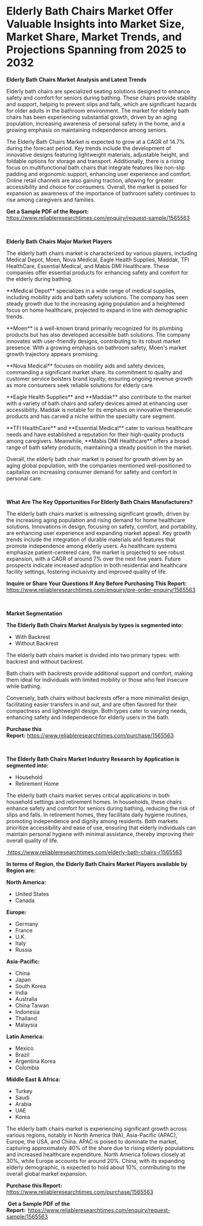 <p><h1>Elderly Bath Chairs Market Offer Valuable Insights into Market Size, Market Share, Market Trends, and Projections Spanning from 2025 to 2032</h1></p><p><strong>Elderly Bath Chairs Market Analysis and Latest Trends</strong></p>
<p><p>Elderly bath chairs are specialized seating solutions designed to enhance safety and comfort for seniors during bathing. These chairs provide stability and support, helping to prevent slips and falls, which are significant hazards for older adults in the bathroom environment. The market for elderly bath chairs has been experiencing substantial growth, driven by an aging population, increasing awareness of personal safety in the home, and a growing emphasis on maintaining independence among seniors.</p><p>The Elderly Bath Chairs Market is expected to grow at a CAGR of 14.7% during the forecast period. Key trends include the development of innovative designs featuring lightweight materials, adjustable height, and foldable options for storage and transport. Additionally, there is a rising focus on multifunctional bath chairs that integrate features like non-slip padding and ergonomic support, enhancing user experience and comfort. Online retail channels are also gaining traction, allowing for greater accessibility and choice for consumers. Overall, the market is poised for expansion as awareness of the importance of bathroom safety continues to rise among caregivers and families.</p></p>
<p><strong>Get a Sample PDF of the Report:&nbsp;</strong> <a href="https://www.reliableresearchtimes.com/enquiry/request-sample/1565563?utm_campaign=3227&utm_medium=2&utm_source=Github&utm_content=ia&utm_term=13042025&utm_id=elderly-bath-chairs">https://www.reliableresearchtimes.com/enquiry/request-sample/1565563</a></p>
<p>&nbsp;</p>
<p><strong>Elderly Bath Chairs Major Market Players</strong></p>
<p><p>The elderly bath chairs market is characterized by various players, including Medical Depot, Moen, Nova Medical, Eagle Health Supplies, Maddak, TFI HealthCare, Essential Medical, and Mabis DMI Healthcare. These companies offer essential products for enhancing safety and comfort for the elderly during bathing.</p><p>**Medical Depot** specializes in a wide range of medical supplies, including mobility aids and bath safety solutions. The company has seen steady growth due to the increasing aging population and a heightened focus on home healthcare, projected to expand in line with demographic trends.</p><p>**Moen** is a well-known brand primarily recognized for its plumbing products but has also developed accessible bath solutions. The company innovates with user-friendly designs, contributing to its robust market presence. With a growing emphasis on bathroom safety, Moen's market growth trajectory appears promising.</p><p>**Nova Medical** focuses on mobility aids and safety devices, commanding a significant market share. Its commitment to quality and customer service bolsters brand loyalty, ensuring ongoing revenue growth as more consumers seek reliable solutions for elderly care.</p><p>**Eagle Health Supplies** and **Maddak** also contribute to the market with a variety of bath chairs and safety devices aimed at enhancing user accessibility. Maddak is notable for its emphasis on innovative therapeutic products and has carved a niche within the specialty care segment.</p><p>**TFI HealthCare** and **Essential Medical** cater to various healthcare needs and have established a reputation for their high-quality products among caregivers. Meanwhile, **Mabis DMI Healthcare** offers a broad range of bath safety products, maintaining a steady position in the market.</p><p>Overall, the elderly bath chair market is poised for growth driven by an aging global population, with the companies mentioned well-positioned to capitalize on increasing consumer demand for safety and comfort in personal care.</p></p>
<p>&nbsp;</p>
<p><strong>What Are The Key Opportunities For Elderly Bath Chairs Manufacturers?</strong></p>
<p><p>The elderly bath chairs market is witnessing significant growth, driven by the increasing aging population and rising demand for home healthcare solutions. Innovations in design, focusing on safety, comfort, and portability, are enhancing user experience and expanding market appeal. Key growth trends include the integration of durable materials and features that promote independence among elderly users. As healthcare systems emphasize patient-centered care, the market is projected to see robust expansion, with a CAGR of around 7% over the next five years. Future prospects indicate increased adoption in both residential and healthcare facility settings, fostering inclusivity and improved quality of life.</p></p>
<p><strong>Inquire or Share Your Questions If Any Before Purchasing This Report:</strong> <a href="https://www.reliableresearchtimes.com/enquiry/pre-order-enquiry/1565563?utm_campaign=3227&utm_medium=2&utm_source=Github&utm_content=ia&utm_term=13042025&utm_id=elderly-bath-chairs">https://www.reliableresearchtimes.com/enquiry/pre-order-enquiry/1565563</a></p>
<p>&nbsp;</p>
<p><strong>Market Segmentation</strong></p>
<p><strong>The Elderly Bath Chairs Market Analysis by types is segmented into:</strong></p>
<p><ul><li>With Backrest</li><li>Without Backrest</li></ul></p>
<p><p>The elderly bath chairs market is divided into two primary types: with backrest and without backrest. </p><p>Bath chairs with backrests provide additional support and comfort, making them ideal for individuals with limited mobility or those who feel insecure while bathing. </p><p>Conversely, bath chairs without backrests offer a more minimalist design, facilitating easier transfers in and out, and are often favored for their compactness and lightweight design. Both types cater to varying needs, enhancing safety and independence for elderly users in the bath.</p></p>
<p><strong>Purchase this Report:&nbsp;</strong><a href="https://www.reliableresearchtimes.com/purchase/1565563?utm_campaign=3227&utm_medium=2&utm_source=Github&utm_content=ia&utm_term=13042025&utm_id=elderly-bath-chairs">https://www.reliableresearchtimes.com/purchase/1565563</a></p>
<p>&nbsp;</p>
<p><strong>The Elderly Bath Chairs Market Industry Research by Application is segmented into:</strong></p>
<p><ul><li>Household</li><li>Retirement Home</li></ul></p>
<p><p>The elderly bath chairs market serves critical applications in both household settings and retirement homes. In households, these chairs enhance safety and comfort for seniors during bathing, reducing the risk of slips and falls. In retirement homes, they facilitate daily hygiene routines, promoting independence and dignity among residents. Both markets prioritize accessibility and ease of use, ensuring that elderly individuals can maintain personal hygiene with minimal assistance, thereby improving their overall quality of life.</p></p>
<p><a href="https://www.reliableresearchtimes.com/elderly-bath-chairs-r1565563?utm_campaign=3227&utm_medium=2&utm_source=Github&utm_content=ia&utm_term=13042025&utm_id=elderly-bath-chairs">&nbsp;https://www.reliableresearchtimes.com/elderly-bath-chairs-r1565563</a></p>
<p><strong>In terms of Region, the Elderly Bath Chairs Market Players available by Region are:</strong></p>
<p>
    <p> <strong> North America: </strong>
        <ul>
            <li>United States</li>
            <li>Canada</li>
        </ul>
        </p> 
    <p> <strong> Europe: </strong>
        <ul>
            <li>Germany</li>
            <li>France</li>
            <li>U.K.</li>
            <li>Italy</li>
            <li>Russia</li>
        </ul>
        </p> 
    <p> <strong> Asia-Pacific: </strong>
        <ul>
            <li>China</li>
            <li>Japan</li>
            <li>South Korea</li>
            <li>India</li>
            <li>Australia</li>
            <li>China Taiwan</li>
            <li>Indonesia</li>
            <li>Thailand</li>
            <li>Malaysia</li>
        </ul>
        </p> 
    <p> <strong> Latin America: </strong>
        <ul>
            <li>Mexico</li>
            <li>Brazil</li>
            <li>Argentina Korea</li>
            <li>Colombia</li>
        </ul>
        </p> 
    <p> <strong> Middle East & Africa: </strong>
        <ul>
            <li>Turkey</li>
            <li>Saudi</li>
            <li>Arabia</li>
            <li>UAE</li>
            <li>Korea</li>
        </ul>
    </p>
    </p>
<p><p>The elderly bath chairs market is experiencing significant growth across various regions, notably in North America (NA), Asia-Pacific (APAC), Europe, the USA, and China. APAC is poised to dominate the market, capturing approximately 40% of the share due to rising elderly populations and increased healthcare expenditure. North America follows closely at 30%, while Europe accounts for around 20%. China, with its expanding elderly demographic, is expected to hold about 10%, contributing to the overall global market expansion.</p></p>
<p><strong>Purchase this Report: </strong><a href="https://www.reliableresearchtimes.com/purchase/1565563?utm_campaign=3227&utm_medium=2&utm_source=Github&utm_content=ia&utm_term=13042025&utm_id=elderly-bath-chairs">https://www.reliableresearchtimes.com/purchase/1565563</a></p>
<p>&nbsp;<strong>Get a Sample PDF of the Report:&nbsp;&nbsp;</strong><a href="https://www.reliableresearchtimes.com/enquiry/request-sample/1565563?utm_campaign=3227&utm_medium=2&utm_source=Github&utm_content=ia&utm_term=13042025&utm_id=elderly-bath-chairs">https://www.reliableresearchtimes.com/enquiry/request-sample/1565563</a></p>
<p><strong></strong></p>
<p><p></p><p></p><p></p></p>